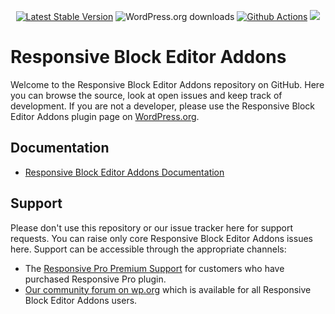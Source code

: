 <p align="center">
<a href="https://wordpress.org/plugins/responsive-block-editor-addons/"><img src="https://img.shields.io/wordpress/plugin/v/responsive-block-editor-addons" alt="Latest Stable Version"></a>
<img src="https://img.shields.io/wordpress/plugin/dt/responsive-block-editor-addons" alt="WordPress.org downloads">
<a href="https://github.com/cyberchimps/ResponsiveBlockEditorAddons/actions/workflows/pr-code-coverage.yml"><img src="https://github.com/cyberchimps/ResponsiveBlockEditorAddons/actions/workflows/pr-code-coverage.yml/badge.svg" alt="Github Actions"></a>
<a href="https://codecov.io/gh/cyberchimps/ResponsiveBlockEditorAddons">
  <img src="https://codecov.io/gh/cyberchimps/ResponsiveBlockEditorAddons/branch/unit-test/graph/badge.svg?token=MJXCYYFO40"/>
</a>   
</p>

# Responsive Block Editor Addons

Welcome to the Responsive Block Editor Addons repository on GitHub. Here you can browse the source, look at open issues and keep track of development.
If you are not a developer, please use the Responsive Block Editor Addons plugin page on [WordPress.org](https://wordpress.org/plugins/responsive-block-editor-addons/).

## Documentation
- [Responsive Block Editor Addons Documentation](https://cyberchimps.com/blocks/docs/)

## Support
Please don't use this repository or our issue tracker here for support requests. You can raise only core Responsive Block Editor Addons issues here. Support can be accessible through the appropriate channels:

- The [Responsive Pro Premium Support](https://cyberchimps.com/contact/) for customers who have purchased Responsive Pro plugin.
- [Our community forum on wp.org](https://wordpress.org/support/plugin/responsive-block-editor-addons/) which is available for all Responsive Block Editor Addons users.


